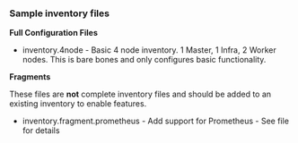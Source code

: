 ### Sample inventory files

__Full Configuration Files__
- inventory.4node - Basic 4 node inventory. 1 Master, 1 Infra, 2 Worker nodes. This is bare bones and only configures basic functionality.

__Fragments__

These files are **not** complete inventory files and should be added to an existing inventory to enable features.

- inventory.fragment.prometheus - Add support for Prometheus - See file for details
